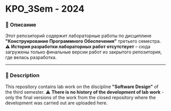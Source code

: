 # KPO_3Sem - 2024
### 📌 Описание  
Этот репозиторий содержит лабораторные работы по дисциплине **"Конструирование Программного Обеспечения"** третьего семестра.  
⚠️ **История разработки лабораторных работ отсутствует** – сюда загружены только финальные версии работ из закрытого репозитория, где велась разработка.  
***
### 📌 Description
This repository contains lab work on the discipline **"Software Design"** of the third semester.
⚠️ **There is no history of the development of lab work** - only the final versions of the work from the closed repository where the development was carried out are uploaded here.
